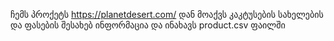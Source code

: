 ჩემს პროქეტს https://planetdesert.com/ დან მოაქვს კაკტუსების სახელების და ფასების შესახებ ინფორმაცია და ინახავს product.csv ფაილში
